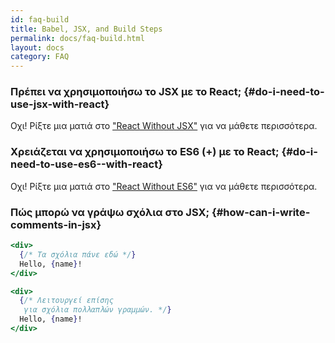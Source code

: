 ```yaml
---
id: faq-build
title: Babel, JSX, and Build Steps
permalink: docs/faq-build.html
layout: docs
category: FAQ
---
```


### Πρέπει να χρησιμοποιήσω το JSX με το React; {#do-i-need-to-use-jsx-with-react}

Οχι! Ρίξτε μια ματιά στο ["React Without JSX"](/docs/react-without-jsx.html) για να μάθετε περισσότερα.

### Χρειάζεται να χρησιμοποιήσω το ES6 (+) με το React; {#do-i-need-to-use-es6--with-react}

Οχι! Ρίξτε μια ματιά στο ["React Without ES6"](/docs/react-without-es6.html) για να μάθετε περισσότερα.

### Πώς μπορώ να γράψω σχόλια στο JSX; {#how-can-i-write-comments-in-jsx}

```jsx
<div>
  {/* Τα σχόλια πάνε εδώ */}
  Hello, {name}!
</div>
```

```jsx
<div>
  {/* Λειτουργεί επίσης
   για σχόλια πολλαπλών γραμμών. */}
  Hello, {name}! 
</div>
```
